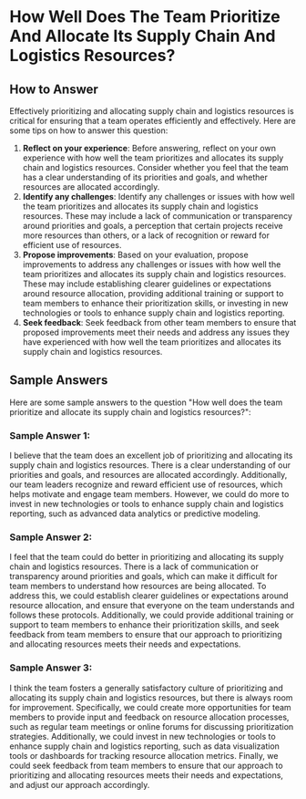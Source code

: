 How Well Does The Team Prioritize And Allocate Its Supply Chain And Logistics Resources?
===============================================================================================================

How to Answer
-------------

Effectively prioritizing and allocating supply chain and logistics resources is critical for ensuring that a team operates efficiently and effectively. Here are some tips on how to answer this question:

1. **Reflect on your experience**: Before answering, reflect on your own experience with how well the team prioritizes and allocates its supply chain and logistics resources. Consider whether you feel that the team has a clear understanding of its priorities and goals, and whether resources are allocated accordingly.
2. **Identify any challenges**: Identify any challenges or issues with how well the team prioritizes and allocates its supply chain and logistics resources. These may include a lack of communication or transparency around priorities and goals, a perception that certain projects receive more resources than others, or a lack of recognition or reward for efficient use of resources.
3. **Propose improvements**: Based on your evaluation, propose improvements to address any challenges or issues with how well the team prioritizes and allocates its supply chain and logistics resources. These may include establishing clearer guidelines or expectations around resource allocation, providing additional training or support to team members to enhance their prioritization skills, or investing in new technologies or tools to enhance supply chain and logistics reporting.
4. **Seek feedback**: Seek feedback from other team members to ensure that proposed improvements meet their needs and address any issues they have experienced with how well the team prioritizes and allocates its supply chain and logistics resources.

Sample Answers
--------------

Here are some sample answers to the question "How well does the team prioritize and allocate its supply chain and logistics resources?":

### Sample Answer 1:

I believe that the team does an excellent job of prioritizing and allocating its supply chain and logistics resources. There is a clear understanding of our priorities and goals, and resources are allocated accordingly. Additionally, our team leaders recognize and reward efficient use of resources, which helps motivate and engage team members. However, we could do more to invest in new technologies or tools to enhance supply chain and logistics reporting, such as advanced data analytics or predictive modeling.

### Sample Answer 2:

I feel that the team could do better in prioritizing and allocating its supply chain and logistics resources. There is a lack of communication or transparency around priorities and goals, which can make it difficult for team members to understand how resources are being allocated. To address this, we could establish clearer guidelines or expectations around resource allocation, and ensure that everyone on the team understands and follows these protocols. Additionally, we could provide additional training or support to team members to enhance their prioritization skills, and seek feedback from team members to ensure that our approach to prioritizing and allocating resources meets their needs and expectations.

### Sample Answer 3:

I think the team fosters a generally satisfactory culture of prioritizing and allocating its supply chain and logistics resources, but there is always room for improvement. Specifically, we could create more opportunities for team members to provide input and feedback on resource allocation processes, such as regular team meetings or online forums for discussing prioritization strategies. Additionally, we could invest in new technologies or tools to enhance supply chain and logistics reporting, such as data visualization tools or dashboards for tracking resource allocation metrics. Finally, we could seek feedback from team members to ensure that our approach to prioritizing and allocating resources meets their needs and expectations, and adjust our approach accordingly.
